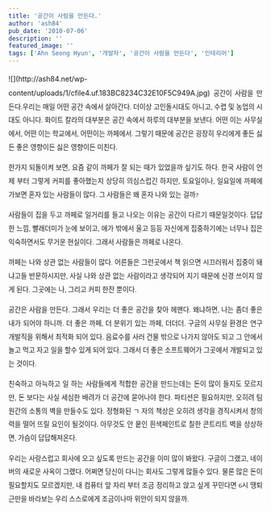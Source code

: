 ```yaml
---
title: '공간이 사람을 만든다.'
author: 'ash84'
pub_date: '2010-07-06'
description: ''
featured_image: ''
tags: ['Ahn Seong Hyun', '개발자', '공간이 사람을 만든다', '인테리어']
---
```



<div style="TEXT-ALIGN: justify">  
</div>  
<div style="TEXT-ALIGN: justify; LINE-HEIGHT: 2">![](http://ash84.net/wp-content/uploads/1/cfile4.uf.183BC8234C32E10F5C949A.jpg)  
<span style="FONT-FAMILY: Dotum"><span style="FONT-SIZE: 10pt">공간이 사람을 만든다.</span></span><span style="FONT-FAMILY: Dotum"><span style="FONT-SIZE: 10pt">우리는 매일 어떤 공간 속에서 살아간다. 더이상 고인돌시대도 아니고, 수렵 및 농업의 시대도 아니다. 화이트 칼라의 대부분은 공간 속에서 하루의 대부분을 보낸다. 어떤 이는 사무실에서, 어떤 이는 학교에서, 어떤이는 까페에서. 그렇기 때문에 공간은 굉장히 우리에게 좋든 싫든 좋은 영향이든 싫은 영향이든 미친다. </span></span>

<span style="FONT-FAMILY: Dotum"><span style="FONT-SIZE: 10pt">한가지 되돌이켜 보면, 요즘 같이 까페가 잘 되는 때가 있었을까 싶기도 하다. 한국 사람이 언제 부터 그렇게 커피를 좋아했는지 상당히 의심스럽긴 하지만, 토요일이나, 일요일에 까페에 가보면 혼자 있는 사람들이 많다. 그 사람들은 왜 혼자 나와 있는 걸까?</span></span>

<span style="FONT-FAMILY: Dotum"><span style="FONT-SIZE: 10pt">사람들이 집을 두고 까페로 일거리를 들고 나오는 이유는 공간이 다르기 때문일것이다. 답답한 느낌, 빨래더미가 눈에 보이고, 애가 밖에서 울고 등등 자신에게 집중하기에는 너무나 집은 익숙하면서도 무거운 현실이다. 그래서 사람들은 까페로 나온다. </span></span>

<span style="FONT-FAMILY: Dotum"><span style="FONT-SIZE: 10pt">까페는 나와 상관 없는 사람들이 많다. 어른들은 그런곳에서 책 읽으면 시끄러워서 집중이 돼냐고들 반문하시지만, 사실 나와 상관 없는 사람이라고 생각되어 지기 때문에 신경 쓰이지 않게 된다. 그곳에</span></span><span style="FONT-FAMILY: Dotum"><span style="FONT-SIZE: 10pt">는 나, 그리고 커피 한잔 뿐이다. </span></span>

<span style="FONT-FAMILY: Dotum"><span style="FONT-SIZE: 10pt">공간은 사람을 만든다. 그래서 우리는 더 좋은 공간을 찾아 헤맨다. 왜냐하면, 나는 좀더 좋은 내가 되어야 하니까. </span></span><span style="FONT-FAMILY: Dotum"><span style="FONT-SIZE: 10pt">더 좋은 까페, 더 분위기 있는 까페, 더더더.</span></span><span style="FONT-FAMILY: Dotum"><span style="FONT-SIZE: 10pt"> 구글의 사무실 환경은 연구 개발직을 위해서 최적화 되어 있다. 음료수를 사러 건물 밖으로 나가지 않아도 되고 그 안에서 놀고 먹고 자고 일을 할수 있게 되어 있다. 그래서 더 좋은 소프트웨어가 그곳에서 개발되고 있는 것이다. </span></span>

<span style="FONT-FAMILY: Dotum"><span style="FONT-SIZE: 10pt">친숙하고 아늑하고 일 하는 사람들에게 적합한 공간을 만드는데는 돈이 많이 들지도 모르지만, 돈 보다는 사실 세심한 배려가 더 공간에 묻어나야 한다. 파티션은 필요하지만, 오히려 팀원간의 소통의 벽을 만들수도 있다. 정형화된 ㄱ 자의 책상은 오히려 생각을 경직시켜서 창의력을 떨어 뜨릴 요인이 될것이다. 아무것도 안 뭍인 흰색페인트로 칠한 콘트리트 벽을 상상하면, 가슴이 답답해져온다. </span></span><span style="FONT-FAMILY: Dotum"><span style="FONT-SIZE: 10pt"> </span></span>

<span style="FONT-FAMILY: Dotum"><span style="FONT-SIZE: 10pt">우리는 사랑스럽고 회사에 오고 싶도록 만드는 공간을 이미 많이 봐왔다. 구글이 그랬고, 네이버의 새로운 사옥이 그랬다. 어쩌면 당신이 다니는 회사도 그렇게 많들수 있다. 물론 많은 돈이 필요할지도 모르겠지만, 내 컴퓨터 앞 자리 부터 조금 정리하고 앉고 싶게 꾸민다면 6시 땡퇴근만을 바라보는 우리 스스로에게 조금이나마 위안이 되지 않을까. </span></span>

</div>


